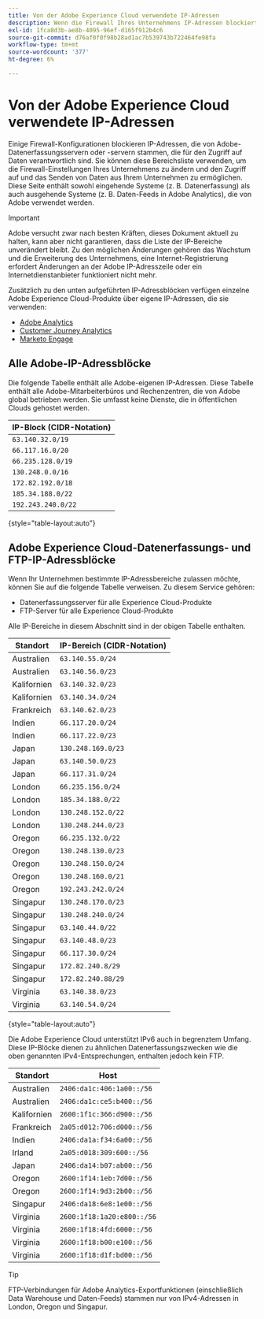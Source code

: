 ```yaml
---
title: Von der Adobe Experience Cloud verwendete IP-Adressen
description: Wenn die Firewall Ihres Unternehmens IP-Adressen blockiert, die von Adobe stammen, verwenden Sie diese Liste, um Ihre Firewall-Einstellungen zu aktualisieren.
exl-id: 1fca8d3b-ae8b-4095-96ef-d165f912b4c6
source-git-commit: d76af0f0f98b28ad1ac7b539743b722464fe98fa
workflow-type: tm+mt
source-wordcount: '377'
ht-degree: 6%

---
```


# Von der Adobe Experience Cloud verwendete IP-Adressen

Einige Firewall-Konfigurationen blockieren IP-Adressen, die von Adobe-Datenerfassungsservern oder -servern stammen, die für den Zugriff auf Daten verantwortlich sind. Sie können diese Bereichsliste verwenden, um die Firewall-Einstellungen Ihres Unternehmens zu ändern und den Zugriff auf und das Senden von Daten aus Ihrem Unternehmen zu ermöglichen. Diese Seite enthält sowohl eingehende Systeme (z. B. Datenerfassung) als auch ausgehende Systeme (z. B. Daten-Feeds in Adobe Analytics), die von Adobe verwendet werden.

>[!IMPORTANT]
>
>Adobe versucht zwar nach besten Kräften, dieses Dokument aktuell zu halten, kann aber nicht garantieren, dass die Liste der IP-Bereiche unverändert bleibt. Zu den möglichen Änderungen gehören das Wachstum und die Erweiterung des Unternehmens, eine Internet-Registrierung erfordert Änderungen an der Adobe IP-Adresszeile oder ein Internetdienstanbieter funktioniert nicht mehr.

Zusätzlich zu den unten aufgeführten IP-Adressblöcken verfügen einzelne Adobe Experience Cloud-Produkte über eigene IP-Adressen, die sie verwenden:

* [Adobe Analytics](https://experienceleague.adobe.com/en/docs/analytics/technotes/ip-addresses)
* [Customer Journey Analytics](https://experienceleague.adobe.com/en/docs/analytics-platform/using/technotes/ip-addresses)
* [Marketo Engage](https://experienceleague.adobe.com/en/docs/marketo/using/getting-started/initial-setup/configure-protocols-for-marketo#step-allowlist-marketo-ips)

## Alle Adobe-IP-Adressblöcke

Die folgende Tabelle enthält alle Adobe-eigenen IP-Adressen. Diese Tabelle enthält alle Adobe-Mitarbeiterbüros und Rechenzentren, die von Adobe global betrieben werden. Sie umfasst keine Dienste, die in öffentlichen Clouds gehostet werden.

| IP-Block (CIDR-Notation) |
| --- |
| `63.140.32.0/19` |
| `66.117.16.0/20` |
| `66.235.128.0/19` |
| `130.248.0.0/16` |
| `172.82.192.0/18` |
| `185.34.188.0/22` |
| `192.243.240.0/22` |

{style="table-layout:auto"}

## Adobe Experience Cloud-Datenerfassungs- und FTP-IP-Adressblöcke

Wenn Ihr Unternehmen bestimmte IP-Adressbereiche zulassen möchte, können Sie auf die folgende Tabelle verweisen. Zu diesem Service gehören:

* Datenerfassungsserver für alle Experience Cloud-Produkte
* FTP-Server für alle Experience Cloud-Produkte

Alle IP-Bereiche in diesem Abschnitt sind in der obigen Tabelle enthalten.

| Standort | IP-Bereich (CIDR-Notation) |
| --- | --- |
| Australien | `63.140.55.0/24` |
| Australien | `63.140.56.0/23` |
| Kalifornien | `63.140.32.0/23` |
| Kalifornien | `63.140.34.0/24` |
| Frankreich | `63.140.62.0/23` |
| Indien | `66.117.20.0/24` |
| Indien | `66.117.22.0/23` |
| Japan | `130.248.169.0/23` |
| Japan | `63.140.50.0/23` |
| Japan | `66.117.31.0/24` |
| London | `66.235.156.0/24` |
| London | `185.34.188.0/22` |
| London | `130.248.152.0/22` |
| London | `130.248.244.0/23` |
| Oregon | `66.235.132.0/22` |
| Oregon | `130.248.130.0/23` |
| Oregon | `130.248.150.0/24` |
| Oregon | `130.248.160.0/21` |
| Oregon | `192.243.242.0/24` |
| Singapur | `130.248.170.0/23` |
| Singapur | `130.248.240.0/24` |
| Singapur | `63.140.44.0/22` |
| Singapur | `63.140.48.0/23` |
| Singapur | `66.117.30.0/24` |
| Singapur | `172.82.240.8/29` |
| Singapur | `172.82.240.88/29` |
| Virginia | `63.140.38.0/23` |
| Virginia | `63.140.54.0/24` |

{style="table-layout:auto"}

Die Adobe Experience Cloud unterstützt IPv6 auch in begrenztem Umfang. Diese IP-Blöcke dienen zu ähnlichen Datenerfassungszwecken wie die oben genannten IPv4-Entsprechungen, enthalten jedoch kein FTP.

| Standort | Host |
| --- | --- |
| Australien | `2406:da1c:406:1a00::/56` |
| Australien | `2406:da1c:ce5:b400::/56` |
| Kalifornien | `2600:1f1c:366:d900::/56` |
| Frankreich | `2a05:d012:706:d000::/56` |
| Indien | `2406:da1a:f34:6a00::/56` |
| Irland | `2a05:d018:309:600::/56` |
| Japan | `2406:da14:b07:ab00::/56` |
| Oregon | `2600:1f14:1eb:7d00::/56` |
| Oregon | `2600:1f14:9d3:2b00::/56` |
| Singapur | `2406:da18:6e8:1e00::/56` |
| Virginia | `2600:1f18:1a20:e800::/56` |
| Virginia | `2600:1f18:4fd:6000::/56` |
| Virginia | `2600:1f18:b00:e100::/56` |
| Virginia | `2600:1f18:d1f:bd00::/56` |

>[!TIP]
>
>FTP-Verbindungen für Adobe Analytics-Exportfunktionen (einschließlich Data Warehouse und Daten-Feeds) stammen nur von IPv4-Adressen in London, Oregon und Singapur.
